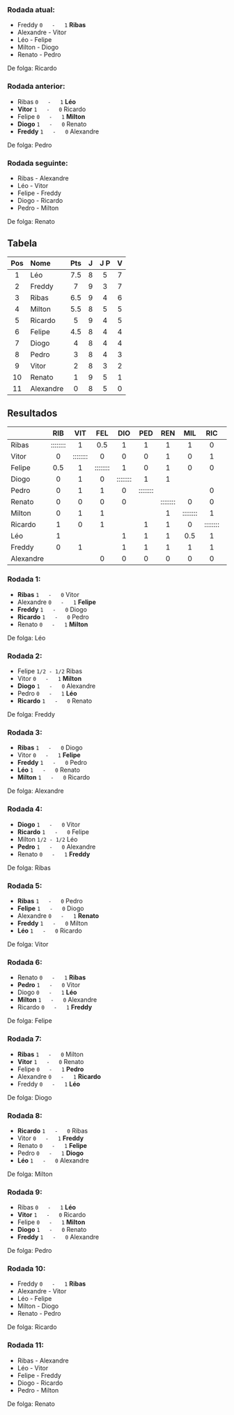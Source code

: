 ### Rodada atual:
* Freddy `0   -   1` **Ribas**
* Alexandre     -     Vitor
* Léo     -     Felipe
* Milton     -     Diogo
* Renato     -     Pedro

De folga: Ricardo

### Rodada anterior:
* Ribas `0   -   1` **Léo**
* **Vitor**  `1   -   0`  Ricardo
* Felipe `0   -   1` **Milton**
* **Diogo**  `1   -   0`  Renato
* **Freddy**  `1   -   0`  Alexandre

De folga: Pedro

### Rodada seguinte:
* Ribas     -     Alexandre
* Léo     -     Vitor
* Felipe     -     Freddy
* Diogo     -     Ricardo
* Pedro     -     Milton

De folga: Renato

## Tabela

| Pos | Nome | Pts | J | J P | V |
| :---: | :--- | :---: | :---: | :---: | :---: |
| 1 | Léo | 7.5 | 8 | 5 | 7 |
| 2 | Freddy | 7 | 9 | 3 | 7 |
| 3 | Ribas | 6.5 | 9 | 4 | 6 |
| 4 | Milton | 5.5 | 8 | 5 | 5 |
| 5 | Ricardo | 5 | 9 | 4 | 5 |
| 6 | Felipe | 4.5 | 8 | 4 | 4 |
| 7 | Diogo | 4 | 8 | 4 | 4 |
| 8 | Pedro | 3 | 8 | 4 | 3 |
| 9 | Vitor | 2 | 8 | 3 | 2 |
| 10 | Renato | 1 | 9 | 5 | 1 |
| 11 | Alexandre | 0 | 8 | 5 | 0 |

## Resultados

| | RIB | VIT | FEL | DIO | PED | REN | MIL | RIC | LEO | FRE | ALE | Pts |
| :--- | :---: | :---: | :---: | :---: | :---: | :---: | :---: | :---: | :---: | :---: | :---: | :---: |
| Ribas | :::::::: | 1 | 0.5 | 1 | 1 | 1 | 1 | 0 | 0 | 1 |  | 6.5 |
| Vitor | 0 | :::::::: | 0 | 0 | 0 | 1 | 0 | 1 |  | 0 |  | 2 |
| Felipe | 0.5 | 1 | :::::::: | 1 | 0 | 1 | 0 | 0 |  |  | 1 | 4.5 |
| Diogo | 0 | 1 | 0 | :::::::: | 1 | 1 |  |  | 0 | 0 | 1 | 4 |
| Pedro | 0 | 1 | 1 | 0 | :::::::: |  |  | 0 | 0 | 0 | 1 | 3 |
| Renato | 0 | 0 | 0 | 0 |  | :::::::: | 0 | 0 | 0 | 0 | 1 | 1 |
| Milton | 0 | 1 | 1 |  |  | 1 | :::::::: | 1 | 0.5 | 0 | 1 | 5.5 |
| Ricardo | 1 | 0 | 1 |  | 1 | 1 | 0 | :::::::: | 0 | 0 | 1 | 5 |
| Léo | 1 |  |  | 1 | 1 | 1 | 0.5 | 1 | :::::::: | 1 | 1 | 7.5 |
| Freddy | 0 | 1 |  | 1 | 1 | 1 | 1 | 1 | 0 | :::::::: | 1 | 7 |
| Alexandre |  |  | 0 | 0 | 0 | 0 | 0 | 0 | 0 | 0 | :::::::: | 0 |

### Rodada 1:
* **Ribas**  `1   -   0`  Vitor
* Alexandre `0   -   1` **Felipe**
* **Freddy**  `1   -   0`  Diogo
* **Ricardo**  `1   -   0`  Pedro
* Renato `0   -   1` **Milton**

De folga: Léo

### Rodada 2:
* Felipe `1/2 - 1/2` Ribas
* Vitor `0   -   1` **Milton**
* **Diogo**  `1   -   0`  Alexandre
* Pedro `0   -   1` **Léo**
* **Ricardo**  `1   -   0`  Renato

De folga: Freddy

### Rodada 3:
* **Ribas**  `1   -   0`  Diogo
* Vitor `0   -   1` **Felipe**
* **Freddy**  `1   -   0`  Pedro
* **Léo**  `1   -   0`  Renato
* **Milton**  `1   -   0`  Ricardo

De folga: Alexandre

### Rodada 4:
* **Diogo**  `1   -   0`  Vitor
* **Ricardo**  `1   -   0`  Felipe
* Milton `1/2 - 1/2` Léo
* **Pedro**  `1   -   0`  Alexandre
* Renato `0   -   1` **Freddy**

De folga: Ribas

### Rodada 5:
* **Ribas**  `1   -   0`  Pedro
* **Felipe**  `1   -   0`  Diogo
* Alexandre `0   -   1` **Renato**
* **Freddy**  `1   -   0`  Milton
* **Léo**  `1   -   0`  Ricardo

De folga: Vitor

### Rodada 6:
* Renato `0   -   1` **Ribas**
* **Pedro**  `1   -   0`  Vitor
* Diogo `0   -   1` **Léo**
* **Milton**  `1   -   0`  Alexandre
* Ricardo `0   -   1` **Freddy**

De folga: Felipe

### Rodada 7:
* **Ribas**  `1   -   0`  Milton
* **Vitor**  `1   -   0`  Renato
* Felipe `0   -   1` **Pedro**
* Alexandre `0   -   1` **Ricardo**
* Freddy `0   -   1` **Léo**

De folga: Diogo

### Rodada 8:
* **Ricardo**  `1   -   0`  Ribas
* Vitor `0   -   1` **Freddy**
* Renato `0   -   1` **Felipe**
* Pedro `0   -   1` **Diogo**
* **Léo**  `1   -   0`  Alexandre

De folga: Milton

### Rodada 9:
* Ribas `0   -   1` **Léo**
* **Vitor**  `1   -   0`  Ricardo
* Felipe `0   -   1` **Milton**
* **Diogo**  `1   -   0`  Renato
* **Freddy**  `1   -   0`  Alexandre

De folga: Pedro

### Rodada 10:
* Freddy `0   -   1` **Ribas**
* Alexandre     -     Vitor
* Léo     -     Felipe
* Milton     -     Diogo
* Renato     -     Pedro

De folga: Ricardo

### Rodada 11:
* Ribas     -     Alexandre
* Léo     -     Vitor
* Felipe     -     Freddy
* Diogo     -     Ricardo
* Pedro     -     Milton

De folga: Renato

